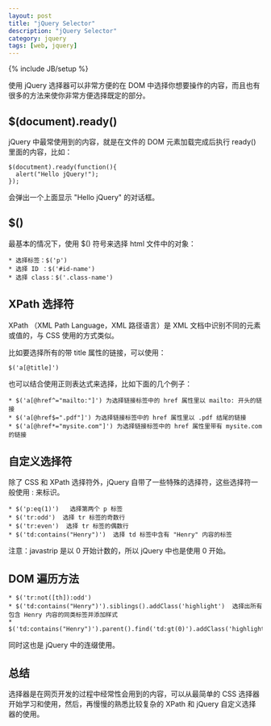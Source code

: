 ```yaml
---
layout: post
title: "jQuery Selector"
description: "jQuery Selector"
category: jquery
tags: [web, jquery]
---
```

{% include JB/setup %}

使用 jQuery 选择器可以非常方便的在 DOM 中选择你想要操作的内容，而且也有很多的方法来使你非常方便选择既定的部分。

## $(document).ready()
jQuery 中最常使用到的内容，就是在文件的 DOM 元素加载完成后执行 ready() 里面的内容，比如：

    $(docutment).ready(function(){
      alert("Hello jQuery!");
    });

会弹出一个上面显示 "Hello jQuery" 的对话框。

## $()
最基本的情况下，使用 $() 符号来选择 html 文件中的对象：

    * 选择标签：$('p')
    * 选择 ID ：$('#id-name')
    * 选择 class：$('.class-name')

## XPath 选择符
XPath （XML Path Language，XML 路径语言）是 XML 文档中识别不同的元素或值的，与 CSS 使用的方式类似。

比如要选择所有的带 title 属性的链接，可以使用：

    $('a[@title]')

也可以结合使用正则表达式来选择，比如下面的几个例子：

    * $('a[@href^="mailto:"]') 为选择链接标签中的 href 属性里以 mailto: 开头的链接
    * $('a[@href$=".pdf"]') 为选择链接标签中的 href 属性里以 .pdf 结尾的链接
    * $('a[@href*="mysite.com"]') 为选择链接标签中的 href 属性里带有 mysite.com 的链接

## 自定义选择符
除了 CSS 和 XPath 选择符外，jQuery 自带了一些特殊的选择符，这些选择符一般使用 : 来标识。

    * $('p:eq(1)')   选择第两个 p 标签
    * $('tr:odd')  选择 tr 标签的奇数行
    * $('tr:even')  选择 tr 标签的偶数行
    * $('td:contains("Henry")')  选择 td 标签中含有 "Henry" 内容的标签

注意：javastrip 是以 0 开始计数的，所以 jQuery 中也是使用 0 开始。

## DOM 遍历方法

    * $('tr:not([th]):odd')
    * $('td:contains("Henry")').siblings().addClass('highlight')  选择出所有包含 Henry 内容的同类标签并添加样式
    * $('td:contains("Henry")').parent().find('td:gt(0)').addClass('highlight')

同时这也是 jQuery 中的连缀使用。

## 总结

选择器是在网页开发的过程中经常性会用到的内容，可以从最简单的 CSS 选择器开始学习和使用，然后，再慢慢的熟悉比较复杂的 XPath 和 jQuery 自定义选择器的使用。
